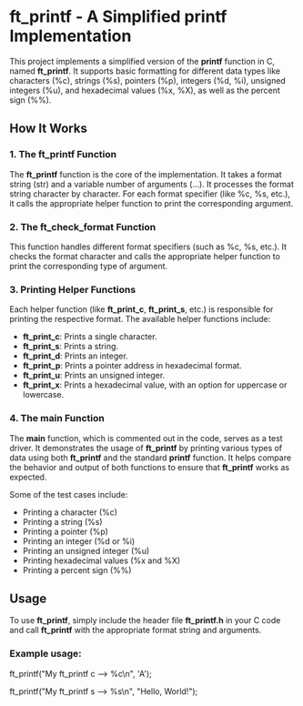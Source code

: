 <h1>ft_printf - A Simplified printf Implementation</h1>

<p>This project implements a simplified version of the <strong>printf</strong> function in C, named <strong>ft_printf</strong>. It supports basic formatting for different data types like characters (%c), strings (%s), pointers (%p), integers (%d, %i), unsigned integers (%u), and hexadecimal values (%x, %X), as well as the percent sign (%%).</p>

<h2>How It Works</h2>

<h3>1. The ft_printf Function</h3>
<p>The <strong>ft_printf</strong> function is the core of the implementation. It takes a format string (str) and a variable number of arguments (...). It processes the format string character by character. For each format specifier (like %c, %s, etc.), it calls the appropriate helper function to print the corresponding argument.</p>

<h3>2. The ft_check_format Function</h3>
<p>This function handles different format specifiers (such as %c, %s, etc.). It checks the format character and calls the appropriate helper function to print the corresponding type of argument.</p>

<h3>3. Printing Helper Functions</h3>
<p>Each helper function (like <strong>ft_print_c</strong>, <strong>ft_print_s</strong>, etc.) is responsible for printing the respective format. The available helper functions include:</p>
    <ul>
        <li><strong>ft_print_c</strong>: Prints a single character.</li>
        <li><strong>ft_print_s</strong>: Prints a string.</li>
        <li><strong>ft_print_d</strong>: Prints an integer.</li>
        <li><strong>ft_print_p</strong>: Prints a pointer address in hexadecimal format.</li>
        <li><strong>ft_print_u</strong>: Prints an unsigned integer.</li>
        <li><strong>ft_print_x</strong>: Prints a hexadecimal value, with an option for uppercase or lowercase.</li>
    </ul>

<h3>4. The main Function</h3>
<p>The <strong>main</strong> function, which is commented out in the code, serves as a test driver. It demonstrates the usage of <strong>ft_printf</strong> by printing various types of data using both <strong>ft_printf</strong> and the standard <strong>printf</strong> function. It helps compare the behavior and output of both functions to ensure that <strong>ft_printf</strong> works as expected.</p>

<p>Some of the test cases include:</p>
    <ul>
        <li>Printing a character (%c)</li>
        <li>Printing a string (%s)</li>
        <li>Printing a pointer (%p)</li>
        <li>Printing an integer (%d or %i)</li>
        <li>Printing an unsigned integer (%u)</li>
        <li>Printing hexadecimal values (%x and %X)</li>
        <li>Printing a percent sign (%%)</li>
    </ul>

<h2>Usage</h2>
<p>To use <strong>ft_printf</strong>, simply include the header file <strong>ft_printf.h</strong> in your C code and call <strong>ft_printf</strong> with the appropriate format string and arguments.</p>

<h3>Example usage:</h3>
<p>ft_printf("My ft_printf  c --> %c\n", 'A');</p>
<p>ft_printf("My ft_printf  s --> %s\n", "Hello, World!");</p>


